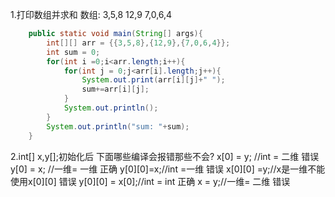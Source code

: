 1.打印数组并求和
数组:
3,5,8
12,9
7,0,6,4
```java
    public static void main(String[] args){
        int[][] arr = {{3,5,8},{12,9},{7,0,6,4}};
        int sum = 0;
        for(int i =0;i<arr.length;i++){
            for(int j = 0;j<arr[i].length;j++){
                System.out.print(arr[i][j]+" ");
                sum+=arr[i][j];
            }
            System.out.println();
        }
        System.out.println("sum: "+sum);
    }
```

2.int[] x,y[];初始化后
下面哪些编译会报错那些不会?
x[0] = y; //int = 二维               错误
y[0] = x; //一维= 一维               正确
y[0][0]=x;//int =一维                错误
x[0][0] =y;//x是一维不能使用x[0][0]   错误
y[0][0] = x[0];//int = int          正确
x = y;//一维= 二维                   错误